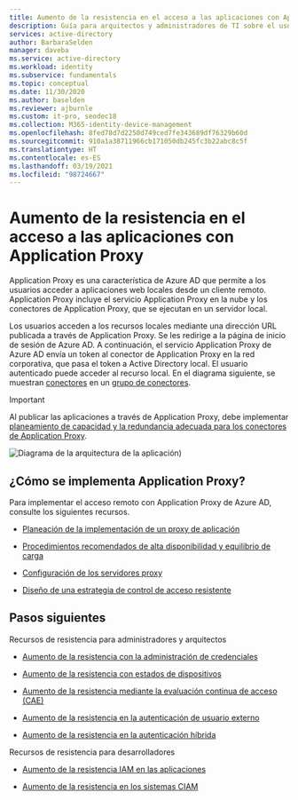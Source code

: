 ```yaml
---
title: Aumento de la resistencia en el acceso a las aplicaciones con Application Proxy
description: Guía para arquitectos y administradores de TI sobre el uso de Application Proxy para el acceso resistente a aplicaciones locales
services: active-directory
author: BarbaraSelden
manager: daveba
ms.service: active-directory
ms.workload: identity
ms.subservice: fundamentals
ms.topic: conceptual
ms.date: 11/30/2020
ms.author: baselden
ms.reviewer: ajburnle
ms.custom: it-pro, seodec18
ms.collection: M365-identity-device-management
ms.openlocfilehash: 8fed78d7d2250d749ced7fe343689df76329b60d
ms.sourcegitcommit: 910a1a38711966cb171050db245fc3b22abc8c5f
ms.translationtype: HT
ms.contentlocale: es-ES
ms.lasthandoff: 03/19/2021
ms.locfileid: "98724667"
---
```

# <a name="build-resilience-in-application-access-with-application-proxy"></a>Aumento de la resistencia en el acceso a las aplicaciones con Application Proxy

Application Proxy es una característica de Azure AD que permite a los usuarios acceder a aplicaciones web locales desde un cliente remoto. Application Proxy incluye el servicio Application Proxy en la nube y los conectores de Application Proxy, que se ejecutan en un servidor local. 

Los usuarios acceden a los recursos locales mediante una dirección URL publicada a través de Application Proxy. Se les redirige a la página de inicio de sesión de Azure AD. A continuación, el servicio Application Proxy de Azure AD envía un token al conector de Application Proxy en la red corporativa, que pasa el token a Active Directory local. El usuario autenticado puede acceder al recurso local. En el diagrama siguiente, se muestran [conectores](../manage-apps/application-proxy-connectors.md) en un [grupo de conectores](../manage-apps/application-proxy-connector-groups.md).

> [!IMPORTANT]
> Al publicar las aplicaciones a través de Application Proxy, debe implementar [planeamiento de capacidad y la redundancia adecuada para los conectores de Application Proxy](../manage-apps/application-proxy-connectors.md#capacity-planning).

![Diagrama de la arquitectura de la aplicación](./media/resilience-on-prem-access/admin-resilience-app-proxy.png))

## <a name="how-do-i-implement-application-proxy"></a>¿Cómo se implementa Application Proxy?

Para implementar el acceso remoto con Application Proxy de Azure AD, consulte los siguientes recursos.

* [Planeación de la implementación de un proxy de aplicación](../manage-apps/application-proxy-deployment-plan.md)

* [Procedimientos recomendados de alta disponibilidad y equilibrio de carga](../manage-apps/application-proxy-high-availability-load-balancing.md)

* [Configuración de los servidores proxy](../manage-apps/application-proxy-configure-connectors-with-proxy-servers.md)

* [Diseño de una estrategia de control de acceso resistente](../authentication/concept-resilient-controls.md)

## <a name="next-steps"></a>Pasos siguientes
Recursos de resistencia para administradores y arquitectos
 
* [Aumento de la resistencia con la administración de credenciales](resilience-in-credentials.md)

* [Aumento de la resistencia con estados de dispositivos](resilience-with-device-states.md)

* [Aumento de la resistencia mediante la evaluación continua de acceso (CAE)](resilience-with-continuous-access-evaluation.md)

* [Aumento de la resistencia en la autenticación de usuario externo](resilience-b2b-authentication.md)

* [Aumento de la resistencia en la autenticación híbrida](resilience-in-hybrid.md)

Recursos de resistencia para desarrolladores

* [Aumento de la resistencia IAM en las aplicaciones](resilience-app-development-overview.md)

* [Aumento de la resistencia en los sistemas CIAM](resilience-b2c.md)